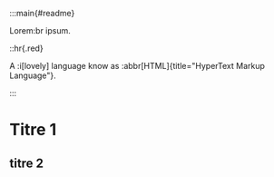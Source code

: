 :::main{#readme}

Lorem:br
ipsum.

::hr{.red}

A :i[lovely] language know as :abbr[HTML]{title="HyperText Markup Language"}.

:::

# Titre 1

## titre 2
